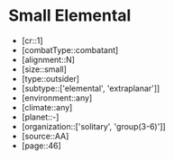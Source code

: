 
# Small Elemental

- [cr::1]
- [combatType::combatant]
- [alignment::N]
- [size::small]
- [type::outsider]
- [subtype::['elemental', 'extraplanar']]
- [environment::any]
- [climate::any]
- [planet::-]
- [organization::['solitary', 'group(3-6)']]
- [source::AA]
- [page::46]
